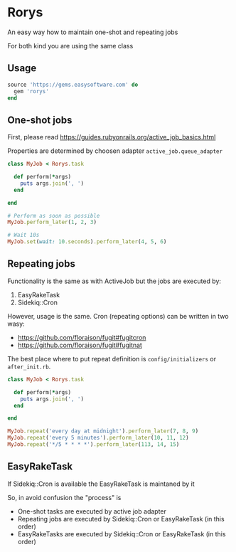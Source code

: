 # Rorys

An easy way how to maintain one-shot and repeating jobs

For both kind you are using the same class

## Usage

```ruby
source 'https://gems.easysoftware.com' do
  gem 'rorys'
end
```

## One-shot jobs

First, please read https://guides.rubyonrails.org/active_job_basics.html

Properties are determined by choosen adapter `active_job.queue_adapter`

```ruby
class MyJob < Rorys.task

  def perform(*args)
    puts args.join(', ')
  end

end

# Perform as soon as possible
MyJob.perform_later(1, 2, 3)

# Wait 10s
MyJob.set(wait: 10.seconds).perform_later(4, 5, 6)
```

## Repeating jobs

Functionality is the same as with ActiveJob but the jobs are executed by:

1. EasyRakeTask
2. Sidekiq::Cron

However, usage is the same. Cron (repeating options) can be written in two wasy:

- https://github.com/floraison/fugit#fugitcron
- https://github.com/floraison/fugit#fugitnat

The best place where to put repeat definition is `config/initializers` or `after_init.rb`.

```ruby
class MyJob < Rorys.task

  def perform(*args)
    puts args.join(', ')
  end

end

MyJob.repeat('every day at midnight').perform_later(7, 8, 9)
MyJob.repeat('every 5 minutes').perform_later(10, 11, 12)
MyJob.repeat('*/5 * * * *').perform_later(113, 14, 15)
```

## EasyRakeTask

If Sidekiq::Cron is available the EasyRakeTask is maintaned by it

So, in avoid confusion the "process" is

- One-shot tasks are executed by active job adapter
- Repeating jobs are executed by Sidekiq::Cron or EasyRakeTask (in this order)
- EasyRakeTasks are executed by Sidekiq::Cron or EasyRakeTask (in this order)
